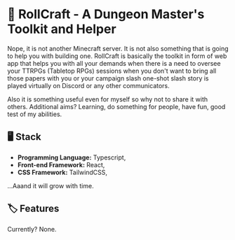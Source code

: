 # 📜 RollCraft - A Dungeon Master's Toolkit and Helper

Nope, it is not another Minecraft server. It is not also something that is going to help you with building one. RollCraft is basically the toolkit in form of web app that helps you with all your demands when there is a need to oversee your TTRPGs (Tabletop RPGs) sessions when you don't want to bring all those papers with you or your campaign slash one-shot slash story is played virtually on Discord or any other communicators.

Also it is something useful even for myself so why not to share it with others. Additional aims? Learning, do something for people, have fun, good test of my abilities.

## 🖥️ Stack

- **Programming Language:** Typescript,
- **Front-end Framework:** React,
- **CSS Framework:** TailwindCSS,

...Aaand it will grow with time.

## 🏷️ Features

Currently? None.
